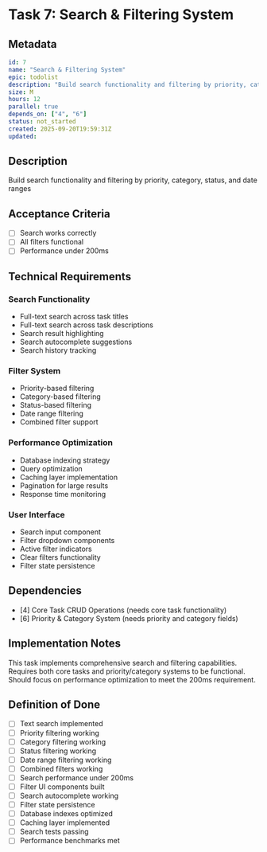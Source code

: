 # Task 7: Search & Filtering System

## Metadata
```yaml
id: 7
name: "Search & Filtering System"
epic: todolist
description: "Build search functionality and filtering by priority, category, status, and date ranges"
size: M
hours: 12
parallel: true
depends_on: ["4", "6"]
status: not_started
created: 2025-09-20T19:59:31Z
updated: 
```

## Description
Build search functionality and filtering by priority, category, status, and date ranges

## Acceptance Criteria
- [ ] Search works correctly
- [ ] All filters functional
- [ ] Performance under 200ms

## Technical Requirements

### Search Functionality
- Full-text search across task titles
- Full-text search across task descriptions
- Search result highlighting
- Search autocomplete suggestions
- Search history tracking

### Filter System
- Priority-based filtering
- Category-based filtering
- Status-based filtering
- Date range filtering
- Combined filter support

### Performance Optimization
- Database indexing strategy
- Query optimization
- Caching layer implementation
- Pagination for large results
- Response time monitoring

### User Interface
- Search input component
- Filter dropdown components
- Active filter indicators
- Clear filters functionality
- Filter state persistence

## Dependencies
- [4] Core Task CRUD Operations (needs core task functionality)
- [6] Priority & Category System (needs priority and category fields)

## Implementation Notes
This task implements comprehensive search and filtering capabilities. Requires both core tasks and priority/category systems to be functional. Should focus on performance optimization to meet the 200ms requirement.

## Definition of Done
- [ ] Text search implemented
- [ ] Priority filtering working
- [ ] Category filtering working
- [ ] Status filtering working
- [ ] Date range filtering working
- [ ] Combined filters working
- [ ] Search performance under 200ms
- [ ] Filter UI components built
- [ ] Search autocomplete working
- [ ] Filter state persistence
- [ ] Database indexes optimized
- [ ] Caching layer implemented
- [ ] Search tests passing
- [ ] Performance benchmarks met
